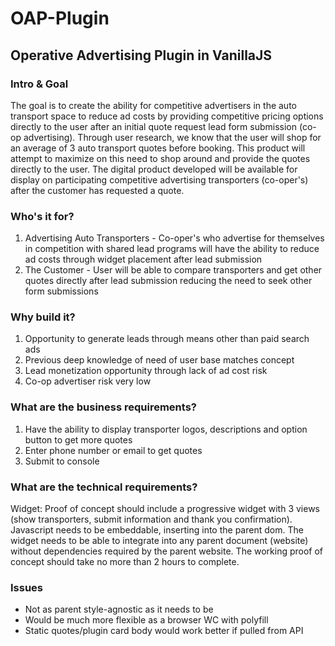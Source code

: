 # OAP-Plugin

## Operative Advertising Plugin in VanillaJS

### Intro & Goal
The goal is to create the ability for competitive advertisers in the auto transport space to reduce ad costs by providing competitive pricing options directly to the user after an initial quote request lead form submission (co-op advertising). Through user research, we know that the user will shop for an average of 3 auto transport quotes before booking. This product will attempt to maximize on this need to shop around and provide the quotes directly to the user. The digital product developed will be available for display on participating competitive advertising transporters (co-oper's) after the customer has requested a quote.

### Who's it for?
1. Advertising Auto Transporters - Co-oper's who advertise for themselves in competition with shared lead programs will have the ability to reduce ad costs through widget placement after lead submission
2. The Customer - User will be able to compare transporters and get other quotes directly after lead submission reducing the need to seek other form submissions

### Why build it?
1. Opportunity to generate leads through means other than paid search ads
2. Previous deep knowledge of need of user base matches concept
3. Lead monetization opportunity through lack of ad cost risk
4. Co-op advertiser risk very low

### What are the business requirements?
1. Have the ability to display transporter logos, descriptions and option button to get more quotes
2. Enter phone number or email to get quotes
3. Submit to console

### What are the technical requirements?
Widget: Proof of concept should include a progressive widget with 3 views (show transporters, submit information and thank you confirmation). Javascript needs to be embeddable, inserting into the parent dom. The widget needs to be able to integrate into any parent document (website) without dependencies required by the parent website. The working proof of concept should take no more than 2 hours to complete.

### Issues
- Not as parent style-agnostic as it needs to be
- Would be much more flexible as a browser WC with polyfill
- Static quotes/plugin card body would work better if pulled from API
